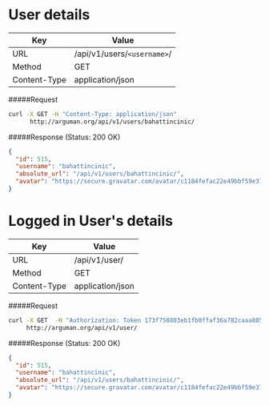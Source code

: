 User details
=======================

| Key             | Value                      |
| ----------------|----------------------------|
| URL             | /api/v1/users/`<username>`/ |
| Method          | GET                        |
| Content-Type    | application/json           |


#####Request

```bash
curl -X GET -H "Content-Type: application/json"
      http://arguman.org/api/v1/users/bahattincinic/
```

#####Response (Status: 200 OK)

```json
{
  "id": 515,
  "username": "bahattincinic",
  "absolute_url": "/api/v1/users/bahattincinic/",
  "avatar": "https://secure.gravatar.com/avatar/c1184fefac22e49bbf59e3775ef6e9dd.jpg?s=80&r=g&d=mm"
}
```


Logged in User's details
===============================

| Key             | Value                      |
| ----------------|----------------------------|
| URL             | /api/v1/user/              |
| Method          | GET                        |
| Content-Type    | application/json           |

#####Request

```bash
curl -X GET  -H "Authorization: Token 173f758803eb1fb0ffaf36a782caaa885bd42af2"
     http://arguman.org/api/v1/user/
```

#####Response (Status: 200 OK)

```json
{
  "id": 515,
  "username": "bahattincinic",
  "absolute_url": "/api/v1/users/bahattincinic/",
  "avatar": "https://secure.gravatar.com/avatar/c1184fefac22e49bbf59e3775ef6e9dd.jpg?s=80&r=g&d=mm"
}
```
